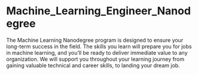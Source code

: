 # Machine_Learning_Engineer_Nanodegree
 The Machine Learning Nanodegree program is designed to ensure your long-term success in the field. 
 The skills you learn will prepare you for jobs in machine learning, and you’ll be ready to deliver immediate value 
 to any organization. We will support you throughout your learning journey from gaining valuable technical and career skills, to landing your dream job.

